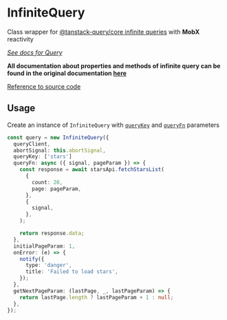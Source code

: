 # InfiniteQuery  

Class wrapper for [@tanstack-query/core infinite queries](https://tanstack.com/query/latest/docs/framework/react/guides/infinite-queries) with **MobX** reactivity  

[_See docs for Query_](/api/Query)  

**All documentation about properties and methods of infinite query can be found in the original documentation [here](https://tanstack.com/query/latest/docs/framework/react/reference/useInfiniteQuery)**  

[Reference to source code](/src/infinite-query.ts)  

## Usage  

Create an instance of `InfiniteQuery` with [`queryKey`](https://tanstack.com/query/latest/docs/framework/react/guides/query-keys) and [`queryFn`](https://tanstack.com/query/latest/docs/framework/react/guides/query-functions) parameters

```ts
const query = new InfiniteQuery({
  queryClient,
  abortSignal: this.abortSignal,
  queryKey: ['stars']
  queryFn: async ({ signal, pageParam }) => {
    const response = await starsApi.fetchStarsList(
      {
        count: 20,
        page: pageParam,
      },
      {
        signal,
      },
    );

    return response.data;
  },
  initialPageParam: 1,
  onError: (e) => {
    notify({
      type: 'danger',
      title: 'Failed to load stars',
    });
  },
  getNextPageParam: (lastPage, _, lastPageParam) => {
    return lastPage.length ? lastPageParam + 1 : null;
  },
});  
```  
